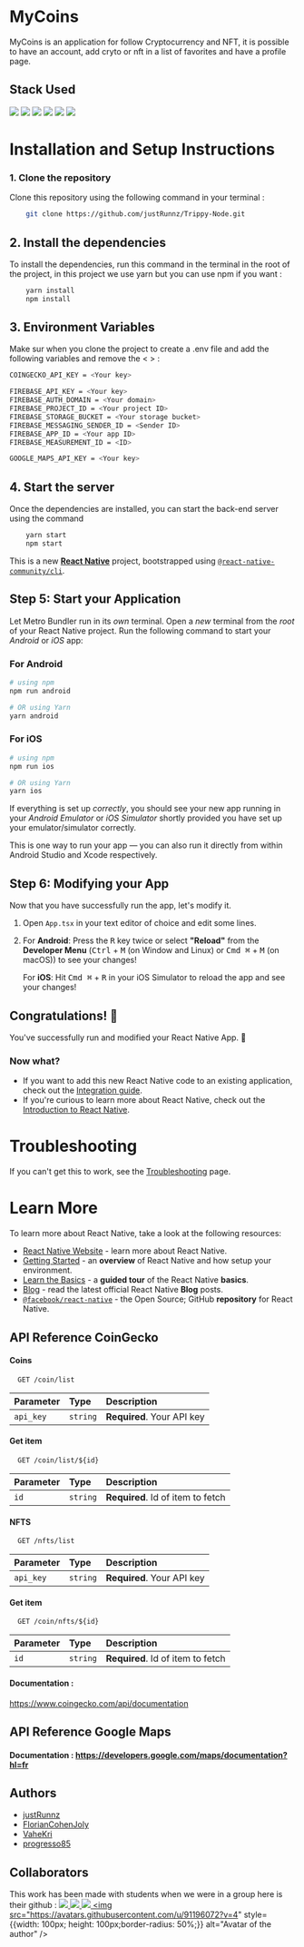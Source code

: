 
# MyCoins
MyCoins is an application for follow Cryptocurrency and NFT, it is possible to have an account, add cryto or nft in a list of favorites and have a profile page.



## Stack Used

![](https://img.shields.io/badge/Firebase-FFA500?style=for-the-badge&logo=Firebase&logoColor=white)
![](https://img.shields.io/badge/Node.js-43853D?style=for-the-badge&logo=node.js&logoColor=white)
![](https://img.shields.io/badge/yarn-2C8EBB?style=for-the-badge&logo=yarn&logoColor=white)
![](https://img.shields.io/badge/Git-F05032?style=for-the-badge&logo=git&logoColor=white)
![](https://img.shields.io/badge/React_Native-20232A?style=for-the-badge&logo=react&logoColor=61DAFB)
![](https://img.shields.io/badge/TypeScript-007ACC?style=for-the-badge&logo=typescript&logoColor=white)

# Installation and Setup Instructions

### 1. Clone the repository

Clone this repository using the following command in your terminal :

```bash
    git clone https://github.com/justRunnz/Trippy-Node.git
```

## 2. Install the dependencies

To install the dependencies, run this command in the terminal in the root of the project, in this project we use yarn but you can use npm if you want :

```bash
    yarn install
    npm install
```

## 3. Environment Variables

Make sur when you clone the project to create a .env file and add the following variables and remove the < > :
```bash
COINGECKO_API_KEY = <Your key>

FIREBASE_API_KEY = <Your key>
FIREBASE_AUTH_DOMAIN = <Your domain>
FIREBASE_PROJECT_ID = <Your project ID>
FIREBASE_STORAGE_BUCKET = <Your storage bucket>
FIREBASE_MESSAGING_SENDER_ID = <Sender ID>
FIREBASE_APP_ID = <Your app ID>
FIREBASE_MEASUREMENT_ID = <ID>

GOOGLE_MAPS_API_KEY = <Your key>
```

## 4. Start the server

Once the dependencies are installed, you can start the back-end server using the command

```bash
    yarn start
    npm start
```
This is a new [**React Native**](https://reactnative.dev) project, bootstrapped using [`@react-native-community/cli`](https://github.com/react-native-community/cli).

## Step 5: Start your Application

Let Metro Bundler run in its _own_ terminal. Open a _new_ terminal from the _root_ of your React Native project. Run the following command to start your _Android_ or _iOS_ app:

### For Android

```bash
# using npm
npm run android

# OR using Yarn
yarn android
```

### For iOS

```bash
# using npm
npm run ios

# OR using Yarn
yarn ios
```

If everything is set up _correctly_, you should see your new app running in your _Android Emulator_ or _iOS Simulator_ shortly provided you have set up your emulator/simulator correctly.

This is one way to run your app — you can also run it directly from within Android Studio and Xcode respectively.

## Step 6: Modifying your App

Now that you have successfully run the app, let's modify it.

1. Open `App.tsx` in your text editor of choice and edit some lines.
2. For **Android**: Press the <kbd>R</kbd> key twice or select **"Reload"** from the **Developer Menu** (<kbd>Ctrl</kbd> + <kbd>M</kbd> (on Window and Linux) or <kbd>Cmd ⌘</kbd> + <kbd>M</kbd> (on macOS)) to see your changes!

   For **iOS**: Hit <kbd>Cmd ⌘</kbd> + <kbd>R</kbd> in your iOS Simulator to reload the app and see your changes!

## Congratulations! :tada:

You've successfully run and modified your React Native App. :partying_face:

### Now what?

- If you want to add this new React Native code to an existing application, check out the [Integration guide](https://reactnative.dev/docs/integration-with-existing-apps).
- If you're curious to learn more about React Native, check out the [Introduction to React Native](https://reactnative.dev/docs/getting-started).

# Troubleshooting

If you can't get this to work, see the [Troubleshooting](https://reactnative.dev/docs/troubleshooting) page.

# Learn More

To learn more about React Native, take a look at the following resources:

- [React Native Website](https://reactnative.dev) - learn more about React Native.
- [Getting Started](https://reactnative.dev/docs/environment-setup) - an **overview** of React Native and how setup your environment.
- [Learn the Basics](https://reactnative.dev/docs/getting-started) - a **guided tour** of the React Native **basics**.
- [Blog](https://reactnative.dev/blog) - read the latest official React Native **Blog** posts.
- [`@facebook/react-native`](https://github.com/facebook/react-native) - the Open Source; GitHub **repository** for React Native.

## API Reference CoinGecko

#### Coins

```http
  GET /coin/list
```

| Parameter | Type     | Description                |
| :-------- | :------- | :------------------------- |
| `api_key` | `string` | **Required**. Your API key |

#### Get item

```http
  GET /coin/list/${id}
```

| Parameter | Type     | Description                       |
| :-------- | :------- | :-------------------------------- |
| `id`      | `string` | **Required**. Id of item to fetch |

#### NFTS

```http
  GET /nfts/list
```

| Parameter | Type     | Description                |
| :-------- | :------- | :------------------------- |
| `api_key` | `string` | **Required**. Your API key |

#### Get item

```http
  GET /coin/nfts/${id}
```

| Parameter | Type     | Description                       |
| :-------- | :------- | :-------------------------------- |
| `id`      | `string` | **Required**. Id of item to fetch |

#### Documentation :

https://www.coingecko.com/api/documentation

## API Reference Google Maps 

#### Documentation : https://developers.google.com/maps/documentation?hl=fr
## Authors

- [justRunnz](https://github.com/justRunnz)
- [FlorianCohenJoly](https://github.com/FlorianCohenJoly)
- [VaheKri](https://github.com/VaheKri)
- [progresso85](https://github.com/VaheKri)

## Collaborators

This work has been made with students when we were in a group here is their github :
<a href="https://github.com/Coding-Factory-L3/MyCoins/graphs/contributors">
    <img src="https://avatars.githubusercontent.com/u/84150426?v=4" />
    <img src="https://avatars.githubusercontent.com/u/91193629?v=4" />
    <img src="https://avatars.githubusercontent.com/u/71846489?v=4" />
    <img src="https://avatars.githubusercontent.com/u/91196072?v=4" style={{width: 100px; height: 100px;border-radius: 50%;}} alt="Avatar of the author" />
</a>
